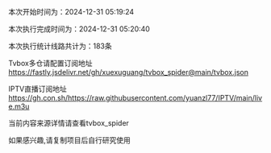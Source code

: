 
本次开始时间为：2024-12-31 05:19:24

本次执行完成时间为：2024-12-31 05:20:40

本次执行统计线路共计为：183条

Tvbox多仓请配置订阅地址 https://fastly.jsdelivr.net/gh/xuexuguang/tvbox_spider@main/tvbox.json

IPTV直播订阅地址 https://gh.con.sh/https://raw.githubusercontent.com/yuanzl77/IPTV/main/live.m3u

当前内容来源详情请查看tvbox_spider

如果感兴趣,请复制项目后自行研究使用

